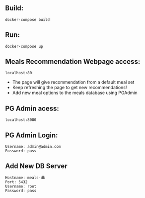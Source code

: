 ## Build:
```
docker-compose build
```
## Run:
```
docker-compose up
```

## Meals Recommendation Webpage access:
```
localhost:80
```
- The page will give recommendation from a default meal set
- Keep refreshing the page to get new recommendations!
- Add new meal options to the meals database using PGAdmin

## PG Admin acess:
```
localhost:8080
```
## PG Admin Login:
```
Username: admin@admin.com
Password: pass
```

## Add New DB Server
```
Hostname: meals-db
Port: 5432
Username: root
Password: pass
```
